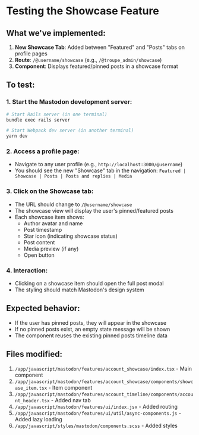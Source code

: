 # Testing the Showcase Feature

## What we've implemented:
1. **New Showcase Tab**: Added between "Featured" and "Posts" tabs on profile pages
2. **Route**: `/@username/showcase` (e.g., `/@troupe_admin/showcase`)
3. **Component**: Displays featured/pinned posts in a showcase format

## To test:

### 1. Start the Mastodon development server:
```bash
# Start Rails server (in one terminal)
bundle exec rails server

# Start Webpack dev server (in another terminal)  
yarn dev
```

### 2. Access a profile page:
- Navigate to any user profile (e.g., `http://localhost:3000/@username`)
- You should see the new "Showcase" tab in the navigation: 
  `Featured | Showcase | Posts | Posts and replies | Media`

### 3. Click on the Showcase tab:
- The URL should change to `/@username/showcase`
- The showcase view will display the user's pinned/featured posts
- Each showcase item shows:
  - Author avatar and name
  - Post timestamp
  - Star icon (indicating showcase status)
  - Post content
  - Media preview (if any)
  - Open button

### 4. Interaction:
- Clicking on a showcase item should open the full post modal
- The styling should match Mastodon's design system

## Expected behavior:
- If the user has pinned posts, they will appear in the showcase
- If no pinned posts exist, an empty state message will be shown
- The component reuses the existing pinned posts timeline data

## Files modified:
1. `/app/javascript/mastodon/features/account_showcase/index.tsx` - Main component
2. `/app/javascript/mastodon/features/account_showcase/components/showcase_item.tsx` - Item component
3. `/app/javascript/mastodon/features/account_timeline/components/account_header.tsx` - Added nav tab
4. `/app/javascript/mastodon/features/ui/index.jsx` - Added routing
5. `/app/javascript/mastodon/features/ui/util/async-components.js` - Added lazy loading
6. `/app/javascript/styles/mastodon/components.scss` - Added styles